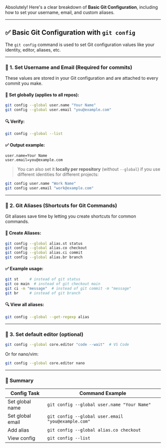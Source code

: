 Absolutely! Here's a clear breakdown of **Basic Git Configuration**, including how to set your username, email, and custom aliases.

---

## ✅ Basic Git Configuration with `git config`

The `git config` command is used to set Git configuration values like your identity, editor, aliases, etc.

---

### 🔹 1. **Set Username and Email (Required for commits)**

These values are stored in your Git configuration and are attached to every commit you make.

#### 🔧 Set globally (applies to all repos):

```bash
git config --global user.name "Your Name"
git config --global user.email "you@example.com"
```

#### 🔍 Verify:

```bash
git config --global --list
```

#### ✅ Output example:

```
user.name=Your Name
user.email=you@example.com
```

> You can also set it **locally per repository** (without `--global`) if you use different identities for different projects:

```bash
git config user.name "Work Name"
git config user.email "work@example.com"
```

---

### 🔹 2. **Git Aliases (Shortcuts for Git Commands)**

Git aliases save time by letting you create shortcuts for common commands.

#### 🔧 Create Aliases:

```bash
git config --global alias.st status
git config --global alias.co checkout
git config --global alias.ci commit
git config --global alias.br branch
```

#### ✅ Example usage:

```bash
git st     # instead of git status
git co main  # instead of git checkout main
git ci -m "message"  # instead of git commit -m "message"
git br     # instead of git branch
```

#### 🔍 View all aliases:

```bash
git config --global --get-regexp alias
```

---

### 🔹 3. **Set default editor (optional)**

```bash
git config --global core.editor "code --wait"  # VS Code
```

Or for nano/vim:

```bash
git config --global core.editor nano
```

---

### 📝 Summary

| Config Task      | Command Example                                    |
| ---------------- | -------------------------------------------------- |
| Set global name  | `git config --global user.name "Your Name"`        |
| Set global email | `git config --global user.email "you@example.com"` |
| Add alias        | `git config --global alias.co checkout`            |
| View config      | `git config --list`                                |

